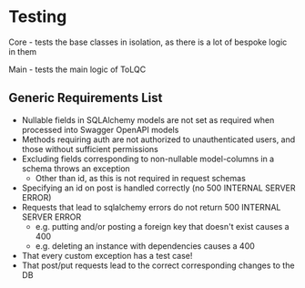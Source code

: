 <!--
SPDX-FileCopyrightText: 2021 Genome Research Ltd.

SPDX-License-Identifier: MIT
-->

# Testing

Core - tests the base classes in isolation, as there is a lot of bespoke logic in them

Main - tests the main logic of ToLQC

## Generic Requirements List

- Nullable fields in SQLAlchemy models are not set as required when processed into Swagger OpenAPI models
- Methods requiring auth are not authorized to unauthenticated users, and those without sufficient permissions
- Excluding fields corresponding to non-nullable model-columns in a schema throws an exception
    - Other than id, as this is not required in request schemas
- Specifying an id on post is handled correctly (no 500 INTERNAL SERVER ERROR)
- Requests that lead to sqlalchemy errors do not return 500 INTERNAL SERVER ERROR
    - e.g. putting and/or posting a foreign key that doesn't exist causes a 400
    - e.g. deleting an instance with dependencies causes a 400
- That every custom exception has a test case!
- That post/put requests lead to the correct corresponding changes to the DB
